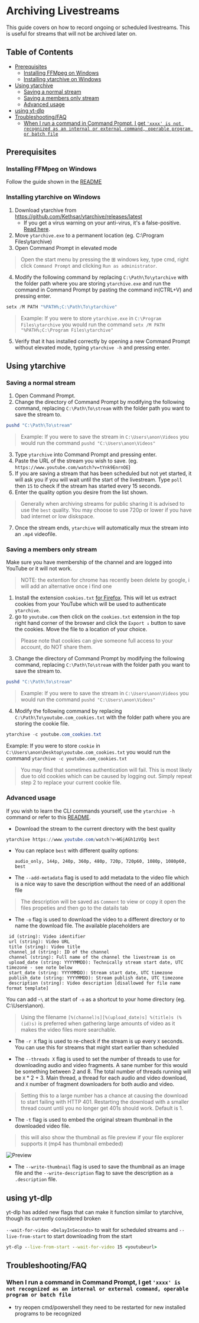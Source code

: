 # Archiving Livestreams <!-- omit in toc -->

This guide covers on how to record ongoing or scheduled livestreams. This is useful for streams that will not be archived later on.

## Table of Contents  <!-- omit in toc -->

- [Prerequisites](#prerequisites)
	- [Installing FFMpeg on Windows](#installing-ffmpeg-on-windows)
	- [Installing ytarchive on Windows](#installing-ytarchive-on-windows)
- [Using ytarchive](#using-ytarchive)
	- [Saving a normal stream](#saving-a-normal-stream)
	- [Saving a members only stream](#saving-a-members-only-stream)
	- [Advanced usage](#advanced-usage)
- [using yt-dlp](#using-yt-dlp)
- [Troubleshooting/FAQ](#troubleshootingfaq)
	- [When I run a command in Command Prompt, I get `'xxxx' is not recognized as an internal or external command, operable program or batch file`](#when-i-run-a-command-in-command-prompt-i-get-xxxx-is-not-recognized-as-an-internal-or-external-command-operable-program-or-batch-file)

## Prerequisites

### Installing FFMpeg on Windows

Follow the guide shown in the [README](README.md#prerequisites)

### Installing ytarchive on Windows

1. Download ytarchive from <https://github.com/Kethsar/ytarchive/releases/latest>
   - If you get a virus warning on your anti-virus, it's a false-positive. [Read here](https://github.com/Kethsar/ytarchive/issues/9).
2. Move `ytarchive.exe` to a permanent location (eg. C:\Program Files\ytarchive)
3. Open Command Prompt in elevated mode

> Open the start menu by pressing the ⊞ windows key, type cmd, right click `Command Prompt` and clicking `Run as administrator`.

4. Modify the following command by replacing `C:\Path\To\ytarchive` with the folder path where you are storing `ytarchive.exe` and run the command in Command Prompt by pasting the command in(CTRL+V) and pressing enter.

```powershell
setx /M PATH "%PATH%;C:\Path\To\ytarchive"
```

>Example: If you were to store `ytarchive.exe` in `C:\Program Files\ytarchive` you would run the command `setx /M PATH "%PATH%;C:\Program Files\ytarchive"`

5. Verify that it has installed correctly by opening a new Command Prompt without elevated mode, typing `ytarchive -h` and pressing enter.

## Using ytarchive

### Saving a normal stream

1. Open Command Prompt.
2. Change the directory of Command Prompt by modifying the following command, replacing `C:\Path\To\stream` with the folder path you want to save the stream to.

```powershell
pushd "C:\Path\To\stream"
```

>Example: If you were to save the stream in `C:\Users\anon\Videos` you would run the command `pushd "C:\Users\anon\Videos"`

3. Type `ytarchive` into Command Prompt and pressing enter.
4. Paste the URL of the stream you wish to save. (eg. `https://www.youtube.com/watch?v=tYnk9EnrnOE`)
5. If you are saving a stream that has been scheduled but not yet started, it will ask you if you will wait until the start of the livestream. Type `poll` then `15` to check if the stream has started every 15 seconds.
6. Enter the quality option you desire from the list shown.

> Generally when archiving streams for public sharing it is advised to use the `best` quality. You may choose to use 720p or lower if you have bad internet or low diskspace.

7. Once the stream ends, `ytarchive` will automatically mux the stream into an `.mp4` videofile.

### Saving a members only stream

Make sure you have membership of the channel and are logged into YouTube or it will not work.

> NOTE: the extention for chrome has recently been delete by google, i will add an alternative once i find one

1. Install the extension `cookies.txt` [for Firefox](https://addons.mozilla.org/en-US/firefox/addon/cookies-txt/). This will let us extract cookies from your YouTube which will be used to authenticate `ytarchive`.
2. go to `youtube.com` then click on the `cookies.txt` extension in the top right hand corner of the browser and click the `Export ↓` button to save the cookies. Move the file to a location of your choice.

> Please note that cookies can give someone full access to your account, do NOT share them.

3. Change the directory of Command Prompt by modifying the following command, replacing `C:\Path\To\stream` with the folder path you want to save the stream to.

```powershell
pushd "C:\Path\To\stream"
```

>Example: If you were to save the stream in `C:\Users\anon\Videos` you would run the command `pushd "C:\Users\anon\Videos"`

4. Modify the following command by replacing `C:\Path\To\youtube.com_cookies.txt` with the folder path where you are storing the cookie file.

```powershell
ytarchive -c youtube.com_cookies.txt
```

Example: If you were to store `cookie` in `C:\Users\anon\Desktop\youtube.com_cookies.txt` you would run the command `ytarchive -c youtube.com_cookies.txt`

>You may find that sometimes authentication will fail. This is most likely due to old cookies which can be caused by logging out. Simply repeat step 2 to replace your current cookie file.

### Advanced usage

If you wish to learn the CLI commands yourself, use the `ytarchive -h` command or refer to this [README](https://github.com/Kethsar/ytarchive/blob/master/README.md).

- Download the stream to the current directory with the best quality

```powershell
ytarchive https://www.youtube.com/watch?v=WGjAGh1zVQg best
```

- You can replace `best` with different quality options:

   `audio_only, 144p, 240p, 360p, 480p, 720p, 720p60, 1080p, 1080p60, best`

- The `--add-metadata` flag is used to add metadata to the video file which is a nice way to save the description without the need of an additional file

> The description will be saved as `Comment` to view or copy it open the files propeties and then go to the datails tab

- The `-o` flag is used to download the video to a different directory or to name the download file. The available placeholders are

```text
 id (string): Video identifier
 url (string): Video URL
 title (string): Video title
 channel_id (string): ID of the channel
 channel (string): Full name of the channel the livestream is on
 upload_date (string: YYYYMMDD): Technically stream start date, UTC timezone - see note below
 start_date (string: YYYYMMDD): Stream start date, UTC timezone
 publish_date (string: YYYYMMDD): Stream publish date, UTC timezone
 description (string): Video description [disallowed for file name format template]
```

You can add `~\` at the start of `-o` as a shortcut to your home directory (eg. C:\Users\anon).

> Using the filename `[%(channel)s][%(upload_date)s] %(title)s (%(id)s)` is preferred when gathering large amounts of video as it makes the video files more searchable.

- The `-r X` flag is used to re-check if the stream is up every `X` seconds. You can use this for streams that might start earlier than scheduled

- The `--threads X` flag is used to set the number of threads to use for downloading audio and video fragments. A sane number for this would be something between 2 and 8.
The total number of threads running will be `X` * 2 + 3. Main thread, a thread for each audio and video download, and `X` number of fragment downloaders for both audio and video.

 > Setting this to a large number has a chance at causing the download
 > to start failing with HTTP 401. Restarting the download with a smaller
 > thread count until you no longer get 401s should work. Default is 1.

- The `-t` flag is used to embed the original stream thumbnail in the downloaded video file.

> this will also show the thumbnail as file preview if your file explorer supports it (mp4 has thumbnail embeded)

![Preview](https://raw.githubusercontent.com/Lytexx/hollow_memories/master/assets/post_process_difference.png)

- The `--write-thumbnail` flag is used to save the thumbnail as an image file and the `--write-description` flag to save the description as a `.description` file.

## using yt-dlp

yt-dlp has added new flags that can make it function similar to ytarchive, though its currently considered broken

`--wait-for-video <DelayInSeconds>` to wait for scheduled streams
and `--live-from-start` to start downloading from the start

```cmd
yt-dlp --live-from-start --wait-for-video 15 <youtubeurl>
```

## Troubleshooting/FAQ

### When I run a command in Command Prompt, I get `'xxxx' is not recognized as an internal or external command, operable program or batch file`

- try reopen cmd/powershell they need to be restarted for new installed programs to be recognized

